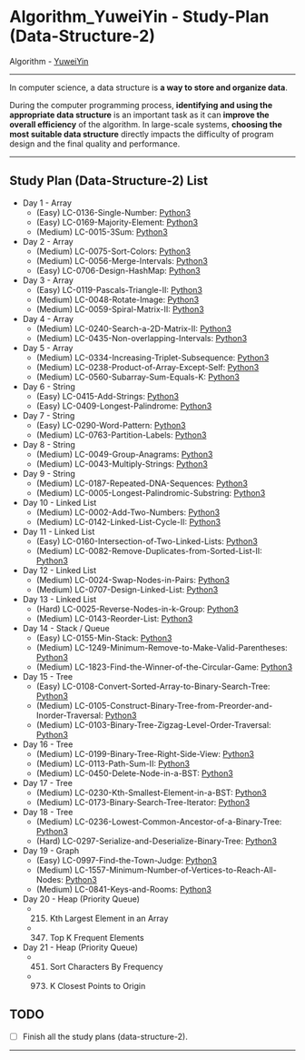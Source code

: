 # Algorithm_YuweiYin - Study-Plan (Data-Structure-2)

Algorithm - [YuweiYin](https://github.com/YuweiYin)

---

In computer science, a data structure is **a way to store and organize data**.

During the computer programming process, **identifying and using the appropriate data structure** is an important task as it can **improve the overall efficiency** of the algorithm. In large-scale systems, **choosing the most suitable data structure** directly impacts the difficulty of program design and the final quality and performance.

---

## Study Plan (Data-Structure-2) List

- Day 1 - Array
  - (Easy) LC-0136-Single-Number: [Python3](https://github.com/YuweiYin/Algorithm_YuweiYin/blob/master/LeetCode-All-Solution/Python3/LC-0136-Single-Number.py)
  - (Easy) LC-0169-Majority-Element: [Python3](https://github.com/YuweiYin/Algorithm_YuweiYin/blob/master/LeetCode-All-Solution/Python3/LC-0169-Majority-Element.py)
  - (Medium) LC-0015-3Sum: [Python3](https://github.com/YuweiYin/Algorithm_YuweiYin/blob/master/LeetCode-All-Solution/Python3/LC-0015-3Sum.py)
- Day 2 - Array
  - (Medium) LC-0075-Sort-Colors: [Python3](https://github.com/YuweiYin/Algorithm_YuweiYin/blob/master/LeetCode-All-Solution/Python3/LC-0075-Sort-Colors.py)
  - (Medium) LC-0056-Merge-Intervals: [Python3](https://github.com/YuweiYin/Algorithm_YuweiYin/blob/master/LeetCode-All-Solution/Python3/LC-0056-Merge-Intervals.py)
  - (Easy) LC-0706-Design-HashMap: [Python3](https://github.com/YuweiYin/Algorithm_YuweiYin/blob/master/LeetCode-All-Solution/Python3/LC-0706-Design-HashMap.py)
- Day 3 - Array
  - (Easy) LC-0119-Pascals-Triangle-II: [Python3](https://github.com/YuweiYin/Algorithm_YuweiYin/blob/master/LeetCode-All-Solution/Python3/LC-0119-Pascals-Triangle-II.py)
  - (Medium) LC-0048-Rotate-Image: [Python3](https://github.com/YuweiYin/Algorithm_YuweiYin/blob/master/LeetCode-All-Solution/Python3/LC-0048-Rotate-Image.py)
  - (Medium) LC-0059-Spiral-Matrix-II: [Python3](https://github.com/YuweiYin/Algorithm_YuweiYin/blob/master/LeetCode-All-Solution/Python3/LC-0059-Spiral-Matrix-II.py)
- Day 4 - Array
  - (Medium) LC-0240-Search-a-2D-Matrix-II: [Python3](https://github.com/YuweiYin/Algorithm_YuweiYin/blob/master/LeetCode-All-Solution/Python3/LC-0240-Search-a-2D-Matrix-II.py)
  - (Medium) LC-0435-Non-overlapping-Intervals: [Python3](https://github.com/YuweiYin/Algorithm_YuweiYin/blob/master/LeetCode-All-Solution/Python3/LC-0435-Non-overlapping-Intervals.py)
- Day 5 - Array
  - (Medium) LC-0334-Increasing-Triplet-Subsequence: [Python3](https://github.com/YuweiYin/Algorithm_YuweiYin/blob/master/LeetCode-All-Solution/Python3/LC-0334-Increasing-Triplet-Subsequence.py)
  - (Medium) LC-0238-Product-of-Array-Except-Self: [Python3](https://github.com/YuweiYin/Algorithm_YuweiYin/blob/master/LeetCode-All-Solution/Python3/LC-0238-Product-of-Array-Except-Self.py)
  - (Medium) LC-0560-Subarray-Sum-Equals-K: [Python3](https://github.com/YuweiYin/Algorithm_YuweiYin/blob/master/LeetCode-All-Solution/Python3/LC-0560-Subarray-Sum-Equals-K.py)
- Day 6 - String
  - (Easy) LC-0415-Add-Strings: [Python3](https://github.com/YuweiYin/Algorithm_YuweiYin/blob/master/LeetCode-All-Solution/Python3/LC-0415-Add-Strings.py)
  - (Easy) LC-0409-Longest-Palindrome: [Python3](https://github.com/YuweiYin/Algorithm_YuweiYin/blob/master/LeetCode-All-Solution/Python3/LC-0409-Longest-Palindrome.py)
- Day 7 - String
  - (Easy) LC-0290-Word-Pattern: [Python3](https://github.com/YuweiYin/Algorithm_YuweiYin/blob/master/LeetCode-All-Solution/Python3/LC-0290-Word-Pattern.py)
  - (Medium) LC-0763-Partition-Labels: [Python3](https://github.com/YuweiYin/Algorithm_YuweiYin/blob/master/LeetCode-All-Solution/Python3/LC-0763-Partition-Labels.py)
- Day 8 - String
  - (Medium) LC-0049-Group-Anagrams: [Python3](https://github.com/YuweiYin/Algorithm_YuweiYin/blob/master/LeetCode-All-Solution/Python3/LC-0049-Group-Anagrams.py)
  - (Medium) LC-0043-Multiply-Strings: [Python3](https://github.com/YuweiYin/Algorithm_YuweiYin/blob/master/LeetCode-All-Solution/Python3/LC-0043-Multiply-Strings.py)
- Day 9 - String
  - (Medium) LC-0187-Repeated-DNA-Sequences: [Python3](https://github.com/YuweiYin/Algorithm_YuweiYin/blob/master/LeetCode-All-Solution/Python3/LC-0187-Repeated-DNA-Sequences.py)
  - (Medium) LC-0005-Longest-Palindromic-Substring: [Python3](https://github.com/YuweiYin/Algorithm_YuweiYin/blob/master/LeetCode-All-Solution/Python3/LC-0005-Longest-Palindromic-Substring.py)
- Day 10 - Linked List
  - (Medium) LC-0002-Add-Two-Numbers: [Python3](https://github.com/YuweiYin/Algorithm_YuweiYin/blob/master/LeetCode-All-Solution/Python3/LC-0002-Add-Two-Numbers.py)
  - (Medium) LC-0142-Linked-List-Cycle-II: [Python3](https://github.com/YuweiYin/Algorithm_YuweiYin/blob/master/LeetCode-All-Solution/Python3/LC-0142-Linked-List-Cycle-II.py)
- Day 11 - Linked List
  - (Easy) LC-0160-Intersection-of-Two-Linked-Lists: [Python3](https://github.com/YuweiYin/Algorithm_YuweiYin/blob/master/LeetCode-All-Solution/Python3/LC-0002-Add-Two-Numbers.py)
  - (Medium) LC-0082-Remove-Duplicates-from-Sorted-List-II: [Python3](https://github.com/YuweiYin/Algorithm_YuweiYin/blob/master/LeetCode-All-Solution/Python3/LC-0002-Add-Two-Numbers.py)
- Day 12 - Linked List
  - (Medium) LC-0024-Swap-Nodes-in-Pairs: [Python3](https://github.com/YuweiYin/Algorithm_YuweiYin/blob/master/LeetCode-All-Solution/Python3/LC-0024-Swap-Nodes-in-Pairs.py)
  - (Medium) LC-0707-Design-Linked-List: [Python3](https://github.com/YuweiYin/Algorithm_YuweiYin/blob/master/LeetCode-All-Solution/Python3/LC-0707-Design-Linked-List.py)
- Day 13 - Linked List
  - (Hard) LC-0025-Reverse-Nodes-in-k-Group: [Python3](https://github.com/YuweiYin/Algorithm_YuweiYin/blob/master/LeetCode-All-Solution/Python3/LC-0025-Reverse-Nodes-in-k-Group.py)
  - (Medium) LC-0143-Reorder-List: [Python3](https://github.com/YuweiYin/Algorithm_YuweiYin/blob/master/LeetCode-All-Solution/Python3/LC-0143-Reorder-List.py)
- Day 14 - Stack / Queue
  - (Easy) LC-0155-Min-Stack: [Python3](https://github.com/YuweiYin/Algorithm_YuweiYin/blob/master/LeetCode-All-Solution/Python3/LC-0155-Min-Stack.py)
  - (Medium) LC-1249-Minimum-Remove-to-Make-Valid-Parentheses: [Python3](https://github.com/YuweiYin/Algorithm_YuweiYin/blob/master/LeetCode-All-Solution/Python3/LC-1249-Minimum-Remove-to-Make-Valid-Parentheses.py)
  - (Medium) LC-1823-Find-the-Winner-of-the-Circular-Game: [Python3](https://github.com/YuweiYin/Algorithm_YuweiYin/blob/master/LeetCode-All-Solution/Python3/LC-1823-Find-the-Winner-of-the-Circular-Game.py)
- Day 15 - Tree
  - (Easy) LC-0108-Convert-Sorted-Array-to-Binary-Search-Tree: [Python3](https://github.com/YuweiYin/Algorithm_YuweiYin/blob/master/LeetCode-All-Solution/Python3/LC-0108-Convert-Sorted-Array-to-Binary-Search-Tree.py)
  - (Medium) LC-0105-Construct-Binary-Tree-from-Preorder-and-Inorder-Traversal: [Python3](https://github.com/YuweiYin/Algorithm_YuweiYin/blob/master/LeetCode-All-Solution/Python3/LC-0105-Construct-Binary-Tree-from-Preorder-and-Inorder-Traversal.py)
  - (Medium) LC-0103-Binary-Tree-Zigzag-Level-Order-Traversal: [Python3](https://github.com/YuweiYin/Algorithm_YuweiYin/blob/master/LeetCode-All-Solution/Python3/LC-0103-Binary-Tree-Zigzag-Level-Order-Traversal.py)
- Day 16 - Tree
  - (Medium) LC-0199-Binary-Tree-Right-Side-View: [Python3](https://github.com/YuweiYin/Algorithm_YuweiYin/blob/master/LeetCode-All-Solution/Python3/LC-0199-Binary-Tree-Right-Side-View.py)
  - (Medium) LC-0113-Path-Sum-II: [Python3](https://github.com/YuweiYin/Algorithm_YuweiYin/blob/master/LeetCode-All-Solution/Python3/LC-0113-Path-Sum-II.py)
  - (Medium) LC-0450-Delete-Node-in-a-BST: [Python3](https://github.com/YuweiYin/Algorithm_YuweiYin/blob/master/LeetCode-All-Solution/Python3/LC-0450-Delete-Node-in-a-BST.py)
- Day 17 - Tree
  - (Medium) LC-0230-Kth-Smallest-Element-in-a-BST: [Python3](https://github.com/YuweiYin/Algorithm_YuweiYin/blob/master/LeetCode-All-Solution/Python3/LC-0230-Kth-Smallest-Element-in-a-BST.py)
  - (Medium) LC-0173-Binary-Search-Tree-Iterator: [Python3](https://github.com/YuweiYin/Algorithm_YuweiYin/blob/master/LeetCode-All-Solution/Python3/LC-0173-Binary-Search-Tree-Iterator.py)
- Day 18 - Tree
  - (Medium) LC-0236-Lowest-Common-Ancestor-of-a-Binary-Tree: [Python3](https://github.com/YuweiYin/Algorithm_YuweiYin/blob/master/LeetCode-All-Solution/Python3/LC-0236-Lowest-Common-Ancestor-of-a-Binary-Tree.py)
  - (Hard) LC-0297-Serialize-and-Deserialize-Binary-Tree: [Python3](https://github.com/YuweiYin/Algorithm_YuweiYin/blob/master/LeetCode-All-Solution/Python3/LC-0297-Serialize-and-Deserialize-Binary-Tree.py)
- Day 19 - Graph
  - (Easy) LC-0997-Find-the-Town-Judge: [Python3](https://github.com/YuweiYin/Algorithm_YuweiYin/blob/master/LeetCode-All-Solution/Python3/LC-0997-Find-the-Town-Judge.py)
  - (Medium) LC-1557-Minimum-Number-of-Vertices-to-Reach-All-Nodes: [Python3](https://github.com/YuweiYin/Algorithm_YuweiYin/blob/master/LeetCode-All-Solution/Python3/LC-1557-Minimum-Number-of-Vertices-to-Reach-All-Nodes.py)
  - (Medium) LC-0841-Keys-and-Rooms: [Python3](https://github.com/YuweiYin/Algorithm_YuweiYin/blob/master/LeetCode-All-Solution/Python3/LC-0841-Keys-and-Rooms.py)
- Day 20 - Heap (Priority Queue)
  - 215. Kth Largest Element in an Array
  - 347. Top K Frequent Elements
- Day 21 - Heap (Priority Queue)
  - 451. Sort Characters By Frequency
  - 973. K Closest Points to Origin

## TODO

- [ ] Finish all the study plans (data-structure-2).

---
